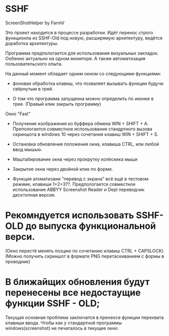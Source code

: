 # SSHF
ScreenShotHelper by FarmV


Это проект находится в процессе разработки. Идёт перенос строго функционла из SSHF-Old под новую, расширямую архитектуру, ведётся доработка архитектуры.


Программа предпологается для использования визуальных закладок. Ообенно актуально на одном мониторе. А также автоматизация пользовательского опыта.



На данный момент обладает одним окном со следующими функциями:

- фоновая обработка клавиш, что позваляет вызывать функции  будучи свёрнутым в трей.

- О том что программа запущенна можно определить по иконке в трее. (Правый клик закрыть программу)


Окно "Fast"

- Получение изображения из буффера обмена WIN + SHIFT + A. 
Препологается совместное использование стандртного вызова скриншота в windows 10 через сочетания клавиш WIN + SHIFT + S.
- Остановка обновления положения окна, клавиша CTRL, или любой ввод мышью.
- Маштабирование окна через прокрутку колёскика мыши
- Закрытие окна через двойной клик по форме. 

- Функция атоматизаии "перевод с экрана" всё ещё в тестовом режиме, клавиши 1+2+3??.
Предпологается совместное использование ABBYY Screenshot Reader и Depl переводчик
десктопная версия.


# Рекомндуется использовать SSHF-OLD до выпуска функциональной верси. 
(Окно перестё менять позцию по сочетанию клавиш CTRL + CAPSLOCK)
(Можно получить скриншот в формате PNG перетаскиванием с формы в проводник)



# В ближайщих обновления будут перенесены все недостаущие функции SSHF - OLD;
Текущая основная проблема заключатся в пренеосе функции перехвата клавиши ввода. Чтобы как у стандартной программы windows(screenshot) не печаталось в текущее окно.

